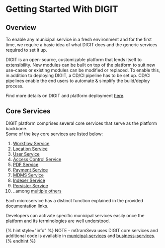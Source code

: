 # Getting Started With DIGIT

## Overview

To enable any municipal service in a fresh environment and for the first time, we require a basic idea of what DIGIT does and the generic services required to set it up.&#x20;

DIGIT is an open-source, customizable platform that lends itself to extensibility. New modules can be built on top of the platform to suit new use-cases or existing modules can be modified or replaced. To enable this, in addition to deploying DIGIT, a CD/CI pipeline has to be set up. CD/CI pipelines enable the end users to automate & simplify the build/deploy process.&#x20;

Find more details on DIGIT and platform deployment [here](https://core.digit.org/guides/installation-guide/digit-deployment).&#x20;

## Core Services <a href="#hardbreak-core-services" id="hardbreak-core-services"></a>

DIGIT platform comprises several core services that serve as the platform backbone.\
Some of the key core services are listed below:

1. [Workflow Service](https://core.digit.org/platform/core-services/workflow-service)
2. [Location Service](https://core.digit.org/platform/core-services/location-services)
3. [User Service](https://core.digit.org/platform/core-services/user-services)
4. [Access Control Service](https://core.digit.org/platform/core-services/access-control-services)
5. [PDF Service](https://core.digit.org/platform/core-services/pdf-generation-service)
6. [Payment Service](https://core.digit.org/platform/core-services/payment-gateway-service)
7. [MDMS Service](https://core.digit.org/platform/core-services/mdms-master-data-management-service)
8. [Indexer Service](https://core.digit.org/platform/core-services/indexer-service)
9. [Persister Service](https://core.digit.org/platform/core-services/persister-service)
10. ..among [multiple others](https://core.digit.org/platform/core-services)

Each microservice has a distinct function explained in the provided documentation links.

Developers can activate specific municipal services easily once the platform and its terminologies are well understood.&#x20;

{% hint style="info" %}
NOTE - mGramSeva uses DIGIT core services and additional code is available in [municipal-services](https://github.com/egovernments/punjab-mgramseva/tree/master/municipal-services) and [business-services](https://github.com/egovernments/punjab-mgramseva/tree/master/business-services).
{% endhint %}

